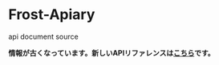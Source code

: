 # Frost-Apiary
api document source

**情報が古くなっています。新しいAPIリファレンスは[こちら](https://github.com/Frost-Dev/Frost-API/wiki/api-docs-(ja))です。**
